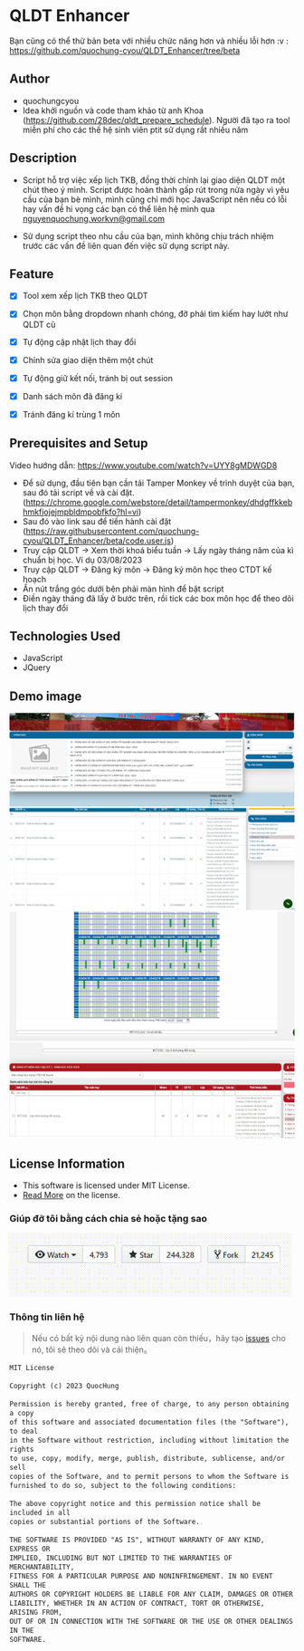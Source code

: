 # QLDT Enhancer 



Bạn cũng có thể thử bản beta với nhiều chức năng hơn và nhiều lỗi hơn :v : https://github.com/quochung-cyou/QLDT_Enhancer/tree/beta

## Author

* quochungcyou
* Idea khởi nguồn và code tham khảo từ anh Khoa (https://github.com/28dec/qldt_prepare_schedule). Người đã tạo ra tool miễn phí cho các thế hệ sinh viên ptit sử dụng rất nhiều năm


## Description

* Script hỗ trợ việc xếp lịch TKB, đồng thời chỉnh lại giao diện QLDT một chút theo ý mình. Script được hoàn thành gấp rút trong nửa ngày vì yêu cầu của bạn bè mình, mình cũng chỉ mới học JavaScript nên nếu có lỗi hay vấn đề hi vọng các bạn có thể liên hệ mình qua nguyenquochung.workvn@gmail.com

* Sử dụng script theo nhu cầu của bạn, mình không chịu trách nhiệm trước các vấn đề liên quan đến việc sử dụng script này.


## Feature
- [x] Tool xem xếp lịch TKB theo QLDT
- [x] Chọn môn bằng dropdown nhanh chóng, đỡ phải tìm kiếm hay lướt như QLDT cũ
- [x] Tự động cập nhật lịch thay đổi
- [x] Chỉnh sửa giao diện thêm một chút
- [x] Tự động giữ kết nối, tránh bị out session
- [x] Danh sách môn đã đăng kí 
- [x] Tránh đăng kí trùng 1 môn 




## Prerequisites and Setup

Video hướng dẫn: https://www.youtube.com/watch?v=UYY8gMDWGD8

* Để sử dụng, đầu tiên bạn cần tải Tamper Monkey về trình duyệt của bạn, sau đó tải script về và cài đặt. (https://chrome.google.com/webstore/detail/tampermonkey/dhdgffkkebhmkfjojejmpbldmpobfkfo?hl=vi)
* Sau đó vào link sau để tiến hành cài đặt (https://raw.githubusercontent.com/quochung-cyou/QLDT_Enhancer/beta/code.user.js)
* Truy cập QLDT -> Xem thời khoá biểu tuần -> Lấy ngày tháng năm của kì chuẩn bị học. Ví dụ 03/08/2023
* Truy cập QLDT -> Đăng ký môn -> Đăng ký môn học theo CTDT kế hoạch
* Ấn nút trắng góc dưới bên phải màn hình để bật script
* Điền ngày tháng đã lấy ở bước trên, rồi tick các box môn học để theo dõi lịch thay đổi



## Technologies Used

* JavaScript
* JQuery



## Demo image
![](demo/demo1.jpg)
![](demo/demo2.jpg)
![](demo/demo3.jpg)
![](demo/demo4.jpg)


## License Information

* This software is licensed under MIT License.
* [Read More](https://choosealicense.com/licenses/mit/) on the license.

### Giúp đỡ tôi bằng cách chia sẻ hoặc tặng sao

![](https://raw.githubusercontent.com/quochung-cyou/WebDocument/main/asset/stars.gif)

### Thông tin liên hệ 

> Nếu có bất kỳ nội dung nào liên quan còn thiếu，hãy tạo [issues](https://github.com/quochung-cyou/QLDT_Enhancer/issues) cho nó, tôi sẽ theo dõi và cải thiện。

```
MIT License

Copyright (c) 2023 QuocHung

Permission is hereby granted, free of charge, to any person obtaining a copy
of this software and associated documentation files (the "Software"), to deal
in the Software without restriction, including without limitation the rights
to use, copy, modify, merge, publish, distribute, sublicense, and/or sell
copies of the Software, and to permit persons to whom the Software is
furnished to do so, subject to the following conditions:

The above copyright notice and this permission notice shall be included in all
copies or substantial portions of the Software.

THE SOFTWARE IS PROVIDED "AS IS", WITHOUT WARRANTY OF ANY KIND, EXPRESS OR
IMPLIED, INCLUDING BUT NOT LIMITED TO THE WARRANTIES OF MERCHANTABILITY,
FITNESS FOR A PARTICULAR PURPOSE AND NONINFRINGEMENT. IN NO EVENT SHALL THE
AUTHORS OR COPYRIGHT HOLDERS BE LIABLE FOR ANY CLAIM, DAMAGES OR OTHER
LIABILITY, WHETHER IN AN ACTION OF CONTRACT, TORT OR OTHERWISE, ARISING FROM,
OUT OF OR IN CONNECTION WITH THE SOFTWARE OR THE USE OR OTHER DEALINGS IN THE
SOFTWARE.
```
